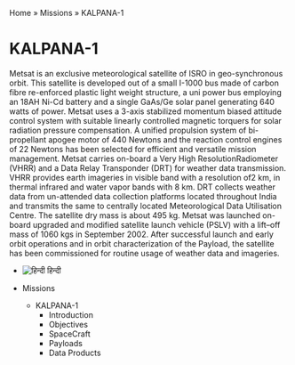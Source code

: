 Home » Missions » KALPANA-1

# KALPANA-1

Metsat is an exclusive meteorological satellite of ISRO in geo-synchronous orbit. This satellite is developed out of a small I-1000 bus made of carbon fibre re-enforced plastic light weight structure, a uni power bus employing an 18AH Ni-Cd battery and a single GaAs/Ge solar panel generating 640 watts of power. Metsat uses a 3-axis stabilized momentum biased attitude control system with suitable linearly controlled magnetic torquers for solar radiation pressure compensation. A unified propulsion system of bi-propellant apogee motor of 440 Newtons and the reaction control engines of 22 Newtons has been selected for efficient and versatile mission management.
Metsat carries on-board a Very High ResolutionRadiometer (VHRR) and a Data Relay Transponder (DRT) for weather data transmission. VHRR provides earth imageries in visible band with a resolution of2 km, in thermal infrared and water vapor bands with 8 km. DRT collects weather data from un-attended data collection platforms located throughout India and transmits the same to centrally located Meteorological Data Utilisation Centre. The satellite dry mass is about 495 kg. Metsat was launched on- board upgraded and modified satellite launch vehicle (PSLV) with a lift–off mass of 1060 kgs in September 2002. After successful launch and early orbit operations and in orbit characterization of the Payload, the satellite has been commissioned for routine usage of weather data and imageries.

- ![हिन्दी](https://mosdac.gov.in/sites/all/modules/languageicons/flags/hi.png) हिन्दी

- Missions
  - KALPANA-1
    - Introduction
    - Objectives
    - SpaceCraft
    - Payloads
    - Data Products
